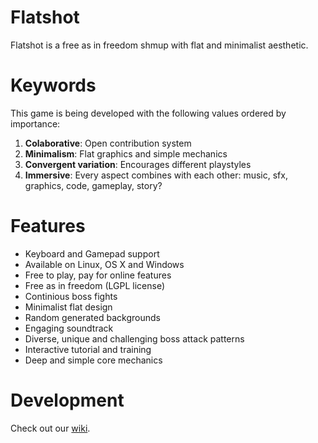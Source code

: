 Flatshot
========

Flatshot is a free as in freedom shmup with flat and minimalist aesthetic.

# Keywords

This game is being developed with the following values ordered by importance:

1. **Colaborative**: Open contribution system
2. **Minimalism**: Flat graphics and simple mechanics
3. **Convergent variation**: Encourages different playstyles
4. **Immersive**: Every aspect combines with each other: music, sfx, graphics, code, gameplay, story?

# Features

* Keyboard and Gamepad support 
* Available on Linux, OS X and Windows 
* Free to play, pay for online features 
* Free as in freedom (LGPL license) 
* Continious boss fights 
* Minimalist flat design 
* Random generated backgrounds 
* Engaging soundtrack 
* Diverse, unique and challenging boss attack patterns 
* Interactive tutorial and training 
* Deep and simple core mechanics

# Development

Check out our [wiki](https://github.com/Rosalila/Flatshot/wiki).
